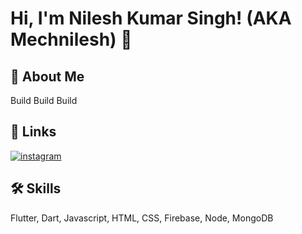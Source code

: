 # Hi, I'm Nilesh Kumar Singh! (AKA Mechnilesh) 👋

## 🚀 About Me
Build Build Build


## 🔗 Links
[comment]:[![youtube](https://img.shields.io/badge/youtube-ff0000?style=for-the-badge&logo=youtube&logoColor=white)](https://www.youtube.com/channel/UC-1kzHtwBY8n0TY5NhYxNaw)
[comment]:[![medium](https://img.shields.io/badge/medium-fff?style=for-the-badge&logo=medium&logoColor=black)](https://namanrivaan.medium.com)
[comment]:[![linkedin](https://img.shields.io/badge/linkedin-0A66C2?style=for-the-badge&logo=linkedin&logoColor=white)](https://www.linkedin.com/in/rivaan-ranawat/)
[![instagram](https://img.shields.io/badge/instagram-1DA1F2?style=for-the-badge&logo=instagram&logoColor=white)](http://instagram.com/mn_apps/)



## 🛠 Skills
Flutter, Dart, Javascript, HTML, CSS, Firebase, Node, MongoDB

